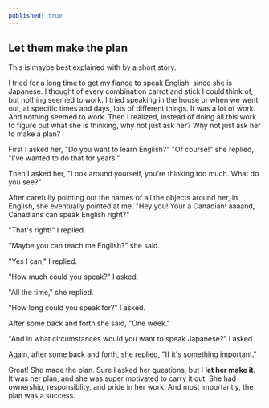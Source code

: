 ```yaml
---
published: true
---
```

## Let them make the plan

This is maybe best explained with by a short story. 

I tried for a long time to get my fiance to speak English, since she is Japanese. I thought of every combination carrot and stick I could think of, but nothing seemed to work. I tried speaking in the house or when we went out, at specific times and days, lots of different things. It was a lot of work. And nothing seemed to work. Then I realized, instead of doing all this work to figure out what she is thinking, why not just ask her? Why not just ask her to make a plan?

First I asked her, "Do you want to learn English?" "Of course!" she replied, "I've wanted to do that for years."

Then I asked her, "Look around yourself, you're thinking too much. What do you see?"

After carefully pointing out the names of all the objects around her, in English, she eventually pointed at me. "Hey you! Your a Canadian! aaaand, Canadians can speak English right?"

"That's right!" I replied. 

"Maybe you can teach me English?" she said.

"Yes I can," I replied. 

"How much could you speak?" I asked. 

"All the time," she replied.

"How long could you speak for?" I asked.

After some back and forth she said, "One week."

"And in what circumstances would you want to speak Japanese?" I asked.

Again, after some back and forth, she replied, "If it's something important."

Great! She made the plan. Sure I asked her questions, but I **let her make it**. It was her plan, and she was super motivated to carry it out. She had ownership, responsiblity, and pride in her work. And most importantly, the plan was a success.
